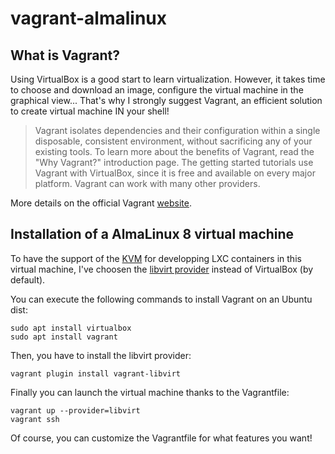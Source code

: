 # vagrant-almalinux

## What is Vagrant?

Using VirtualBox is a good start to learn virtualization. However, it takes time to choose and download an image, configure the virtual machine in the graphical view... That's why I strongly suggest Vagrant, an efficient solution to create virtual machine IN your shell!

> Vagrant isolates dependencies and their configuration within a single disposable, consistent environment, without sacrificing any of your existing tools. To learn more about the benefits of Vagrant, read the "Why Vagrant?" introduction page.
The getting started tutorials use Vagrant with VirtualBox, since it is free and available on every major platform. Vagrant can work with many other providers.

More details on the official Vagrant [website](https://developer.hashicorp.com/vagrant/tutorials/getting-started/getting-started-index).

## Installation of a AlmaLinux 8 virtual machine

To have the support of the [KVM](https://www.linux-kvm.org/page/Main_Page) for developping LXC containers in this virtual machine, I've choosen the [libvirt provider](https://github.com/vagrant-libvirt/vagrant-libvirt) instead of VirtualBox (by default).

You can execute the following commands to install Vagrant on an Ubuntu dist:
```
sudo apt install virtualbox
sudo apt install vagrant
```
Then, you have to install the libvirt provider:
```
vagrant plugin install vagrant-libvirt
```
Finally you can launch the virtual machine thanks to the Vagrantfile:
```
vagrant up --provider=libvirt
vagrant ssh
```

Of course, you can customize the Vagrantfile for what features you want!
